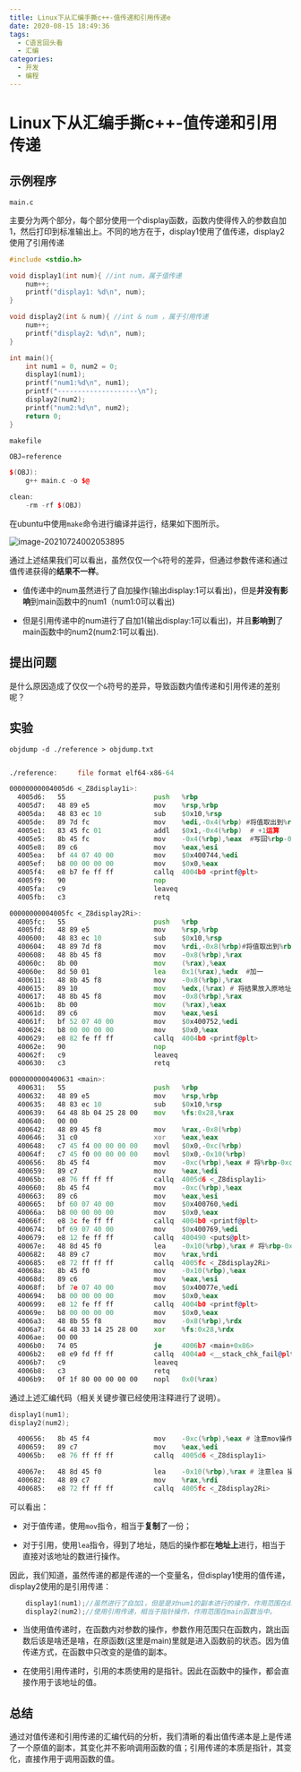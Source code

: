 ```yaml
---
title: Linux下从汇编手撕c++-值传递和引用传递e
date: 2020-08-15 18:49:36
tags:
  - C语言回头看
  - 汇编
categories:
  - 开发
  - 编程
---
```

# Linux下从汇编手撕c++-值传递和引用传递

## 示例程序

`main.c`

主要分为两个部分，每个部分使用一个display函数，函数内使得传入的参数自加1，然后打印到标准输出上。不同的地方在于，display1使用了值传递，display2使用了引用传递

```c++
#include <stdio.h>

void display1(int num){ //int num，属于值传递
	num++;
	printf("display1: %d\n", num);
}

void display2(int & num){ //int & num ，属于引用传递
	num++;
	printf("display2: %d\n", num);
}

int main(){
	int num1 = 0, num2 = 0;
	display1(num1);
	printf("num1:%d\n", num1);
	printf("--------------------\n");
	display2(num2);
	printf("num2:%d\n", num2);
	return 0;
}
```

`makefile`

```c++
OBJ=reference

$(OBJ):
	g++ main.c -o $@

clean:
	-rm -rf $(OBJ)
```

在ubuntu中使用`make`命令进行编译并运行，结果如下图所示。

![image-20210724002053895](Linux下手撕c++-值传递和引用传递/image-20210724002053895.png)

通过上述结果我们可以看出，虽然仅仅一个`&`符号的差异，但通过参数传递和通过值传递获得的**结果不一样**。

- 值传递中的num虽然进行了自加操作(输出display:1可以看出)，但是**并没有影响**到main函数中的num1（num1:0可以看出)

- 但是引用传递中的num进行了自加1(输出display:1可以看出)，并且**影响到**了main函数中的num2(num2:1可以看出).

## 提出问题

是什么原因造成了仅仅一个`&`符号的差异，导致函数内值传递和引用传递的差别呢？

## 实验

`objdump -d ./reference > objdump.txt`

```asm

./reference:     file format elf64-x86-64

00000000004005d6 <_Z8display1i>:
  4005d6:	55                   	push   %rbp
  4005d7:	48 89 e5             	mov    %rsp,%rbp
  4005da:	48 83 ec 10          	sub    $0x10,%rsp
  4005de:	89 7d fc             	mov    %edi,-0x4(%rbp) #将值取出到%rbp-0x4
  4005e1:	83 45 fc 01          	addl   $0x1,-0x4(%rbp)	# +1运算
  4005e5:	8b 45 fc             	mov    -0x4(%rbp),%eax	#写回%rbp-0x4, 仍然是局部变量，生命周期在函数内
  4005e8:	89 c6                	mov    %eax,%esi
  4005ea:	bf 44 07 40 00       	mov    $0x400744,%edi
  4005ef:	b8 00 00 00 00       	mov    $0x0,%eax
  4005f4:	e8 b7 fe ff ff       	callq  4004b0 <printf@plt>
  4005f9:	90                   	nop
  4005fa:	c9                   	leaveq 
  4005fb:	c3                   	retq   

00000000004005fc <_Z8display2Ri>:
  4005fc:	55                   	push   %rbp
  4005fd:	48 89 e5             	mov    %rsp,%rbp
  400600:	48 83 ec 10          	sub    $0x10,%rsp
  400604:	48 89 7d f8          	mov    %rdi,-0x8(%rbp)#将值取出到%rbp-0x8， 注意此时%rdi为地址
  400608:	48 8b 45 f8          	mov    -0x8(%rbp),%rax
  40060c:	8b 00                	mov    (%rax),%eax
  40060e:	8d 50 01             	lea    0x1(%rax),%edx  #加一
  400611:	48 8b 45 f8          	mov    -0x8(%rbp),%rax
  400615:	89 10                	mov    %edx,(%rax) # 将结果放入原地址所指的内存当中，
  400617:	48 8b 45 f8          	mov    -0x8(%rbp),%rax
  40061b:	8b 00                	mov    (%rax),%eax
  40061d:	89 c6                	mov    %eax,%esi
  40061f:	bf 52 07 40 00       	mov    $0x400752,%edi
  400624:	b8 00 00 00 00       	mov    $0x0,%eax
  400629:	e8 82 fe ff ff       	callq  4004b0 <printf@plt>
  40062e:	90                   	nop
  40062f:	c9                   	leaveq 
  400630:	c3                   	retq   

0000000000400631 <main>:
  400631:	55                   	push   %rbp
  400632:	48 89 e5             	mov    %rsp,%rbp
  400635:	48 83 ec 10          	sub    $0x10,%rsp
  400639:	64 48 8b 04 25 28 00 	mov    %fs:0x28,%rax
  400640:	00 00 
  400642:	48 89 45 f8          	mov    %rax,-0x8(%rbp)
  400646:	31 c0                	xor    %eax,%eax
  400648:	c7 45 f4 00 00 00 00 	movl   $0x0,-0xc(%rbp)
  40064f:	c7 45 f0 00 00 00 00 	movl   $0x0,-0x10(%rbp)
  400656:	8b 45 f4             	mov    -0xc(%rbp),%eax # 将%rbp-0xc的值放入%eax，相当于复制了一份
  400659:	89 c7                	mov    %eax,%edi
  40065b:	e8 76 ff ff ff       	callq  4005d6 <_Z8display1i>
  400660:	8b 45 f4             	mov    -0xc(%rbp),%eax
  400663:	89 c6                	mov    %eax,%esi
  400665:	bf 60 07 40 00       	mov    $0x400760,%edi
  40066a:	b8 00 00 00 00       	mov    $0x0,%eax
  40066f:	e8 3c fe ff ff       	callq  4004b0 <printf@plt>
  400674:	bf 69 07 40 00       	mov    $0x400769,%edi
  400679:	e8 12 fe ff ff       	callq  400490 <puts@plt>
  40067e:	48 8d 45 f0          	lea    -0x10(%rbp),%rax # 将%rbp-0xc的地址放入%eax，想到与对原地址进行操作
  400682:	48 89 c7             	mov    %rax,%rdi
  400685:	e8 72 ff ff ff       	callq  4005fc <_Z8display2Ri>
  40068a:	8b 45 f0             	mov    -0x10(%rbp),%eax
  40068d:	89 c6                	mov    %eax,%esi
  40068f:	bf 7e 07 40 00       	mov    $0x40077e,%edi
  400694:	b8 00 00 00 00       	mov    $0x0,%eax
  400699:	e8 12 fe ff ff       	callq  4004b0 <printf@plt>
  40069e:	b8 00 00 00 00       	mov    $0x0,%eax
  4006a3:	48 8b 55 f8          	mov    -0x8(%rbp),%rdx
  4006a7:	64 48 33 14 25 28 00 	xor    %fs:0x28,%rdx
  4006ae:	00 00 
  4006b0:	74 05                	je     4006b7 <main+0x86>
  4006b2:	e8 e9 fd ff ff       	callq  4004a0 <__stack_chk_fail@plt>
  4006b7:	c9                   	leaveq 
  4006b8:	c3                   	retq   
  4006b9:	0f 1f 80 00 00 00 00 	nopl   0x0(%rax)
```



通过上述汇编代码（相关关键步骤已经使用注释进行了说明）。

```c++
display1(num1);
display2(num2);
```

```asm
  400656:	8b 45 f4             	mov    -0xc(%rbp),%eax # 注意mov操作！！将%rbp-0xc的值（也就是局部变量num1）放入%eax，相当于复制了一份
  400659:	89 c7                	mov    %eax,%edi
  40065b:	e8 76 ff ff ff       	callq  4005d6 <_Z8display1i>  

  40067e:	48 8d 45 f0          	lea    -0x10(%rbp),%rax # 注意lea 操作！！将%rbp-0xc（也就是局部变量num2）的地址放入%eax，想当于对原地址进行操作
  400682:	48 89 c7             	mov    %rax,%rdi
  400685:	e8 72 ff ff ff       	callq  4005fc <_Z8display2Ri>
```

可以看出：

- 对于值传递，使用`mov`指令，相当于**复制**了一份；

- 对于引用，使用`lea`指令，得到了地址，随后的操作都在**地址上**进行，相当于直接对该地址的数进行操作。

因此，我们知道，虽然传递的都是传递的一个变量名，但display1使用的值传递，display2使用的是引用传递：

```c++
	display1(num1);//虽然进行了自加1，但是是对num1的副本进行的操作，作用范围在display函数内
	display2(num2);//使用引用传递，相当于指针操作，作用范围在main函数当中。
```

- 当使用值传递时，在函数内对参数的操作，参数作用范围只在函数内，跳出函数后该是啥还是啥，在原函数(这里是main)里就是进入函数前的状态。因为值传递方式，在函数中只改变的是值的副本。

- 在使用引用传递时，引用的本质使用的是指针。因此在函数中的操作，都会直接作用于该地址的值。

## 总结

通过对值传递和引用传递的汇编代码的分析，我们清晰的看出值传递本是上是传递了一个原值的副本，其变化并不影响调用函数的值；引用传递的本质是指针，其变化，直接作用于调用函数的值。

